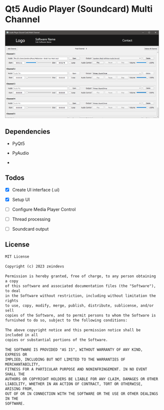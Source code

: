 # Qt5 Audio Player (Soundcard) Multi Channel

![screenshot](./images/screenshot.png)

## Dependencies

- PyQt5

- PyAudio

- 

## Todos

- [x] Create UI interface (.ui)

- [x] Setup UI

- [ ] Configure Media Player Control

- [ ] Thread processing

- [ ] Soundcard output

## License

```
MIT License

Copyright (c) 2023 zeindevs

Permission is hereby granted, free of charge, to any person obtaining a copy
of this software and associated documentation files (the "Software"), to deal
in the Software without restriction, including without limitation the rights
to use, copy, modify, merge, publish, distribute, sublicense, and/or sell
copies of the Software, and to permit persons to whom the Software is
furnished to do so, subject to the following conditions:

The above copyright notice and this permission notice shall be included in all
copies or substantial portions of the Software.

THE SOFTWARE IS PROVIDED "AS IS", WITHOUT WARRANTY OF ANY KIND, EXPRESS OR
IMPLIED, INCLUDING BUT NOT LIMITED TO THE WARRANTIES OF MERCHANTABILITY,
FITNESS FOR A PARTICULAR PURPOSE AND NONINFRINGEMENT. IN NO EVENT SHALL THE
AUTHORS OR COPYRIGHT HOLDERS BE LIABLE FOR ANY CLAIM, DAMAGES OR OTHER
LIABILITY, WHETHER IN AN ACTION OF CONTRACT, TORT OR OTHERWISE, ARISING FROM,
OUT OF OR IN CONNECTION WITH THE SOFTWARE OR THE USE OR OTHER DEALINGS IN THE
SOFTWARE.
```
